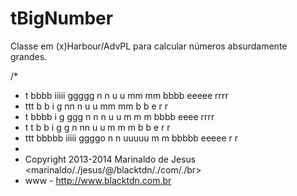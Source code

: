 tBigNumber
==========

Classe em (x)Harbour/AdvPL para calcular números absurdamente grandes.

/*                                                                         
 *  t    bbbb   iiiii  ggggg  n   n  u   u  mm mm  bbbb   eeeee  rrrr     
 * ttt   b   b    i    g      nn  n  u   u  mm mm  b   b  e      r   r    
 *  t    bbbb     i    g ggg  n n n  u   u  m m m  bbbb   eeee   rrrr     
 *  t t  b   b    i    g   g  n  nn  u   u  m m m  b   b  e      r   r    
 *  ttt  bbbbb  iiiii  ggggo  n   n  uuuuu  m   m  bbbbb  eeeee  r   r    
 *
 * Copyright 2013-2014 Marinaldo de Jesus <marinaldo\/.\/jesus\/@\/blacktdn\/.\/com\/.\/br>
 * www - http://www.blacktdn.com.br
